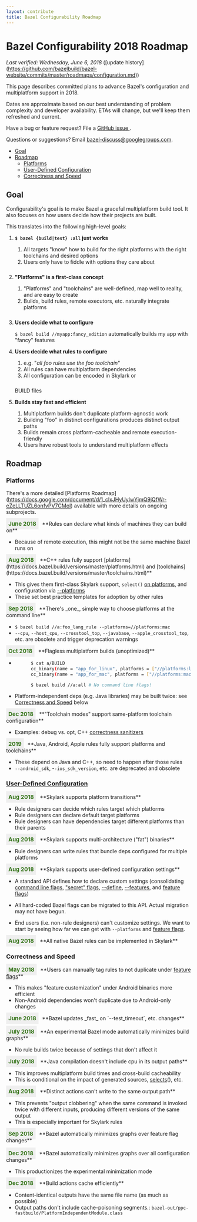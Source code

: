 ```yaml
---
layout: contribute
title: Bazel Configurability Roadmap
---
```

<style>
  .padbottom { padding-bottom: 10px; }
  .etabox {
    background: #EFEFEF;
    color: #38761D;
    font-size: 15px;
    font-weight: bold;
    display: inline;
    padding: 6px;
    margin-right: 10px;
  }
</style>

# Bazel Configurability 2018 Roadmap
*Last verified: Wednesday, June 6, 2018* ([update history]
(https://github.com/bazelbuild/bazel-website/commits/master/roadmaps/configuration.md))

This page describes committed plans to advance Bazel's configuration and
multiplatform support in 2018.

Dates are approximate based on our best understanding of problem complexity
and developer availability. ETAs will change, but we'll keep them refreshed and
current.

Have a bug or feature request? File a [GitHub issue
](https://github.com/bazelbuild/bazel/issues/new).

Questions or suggestions? Email
<a href="mailto:bazel-discuss@googlegroups.com">bazel-discuss@googlegroups.com</a>.


* [Goal](#goal)
* [Roadmap](#roadmap)
  * [Platforms](#platforms)
  * [User-Defined Configuration](#user-defined-configuration)
  * [Correctness and Speed](#correctness-and-speed)


## Goal 

Configurability's goal is to make Bazel a graceful multiplatform build
tool. It also focuses on how users decide how their projects are built.


This translates into the following high-level goals:

1. **`$ bazel {build|test} :all` just works**
    1. All targets "know" how to build for the right platforms with the right
       toolchains and desired options
    1. <div class="padbottom">Users only have to fiddle with options they care
       about</div>

1. **"Platforms" is a first-class concept**
    1. "Platforms" and "toolchains" are well-defined, map well to reality, and are
        easy to create  
    1. <div class="padbottom">Builds, build rules, remote executors, etc.
       naturally integrate platforms</div>

1. **Users decide what to configure**

    `$ bazel build //myapp:fancy_edition` automatically builds my app with
    "fancy" features

1. **Users decide what rules to configure**
    1. e.g. "*all foo rules use the foo toolchain*"
    1. All rules can have multiplatform dependencies
    1. <div class="padbottom">All configuration can be encoded in Skylark or
    BUILD files</div>

1. **Builds stay fast and efficient**
    1. Multiplatform builds don't duplicate platform-agnostic work
    1. Building "foo" in distinct configurations produces distinct output paths
    1. Builds remain cross platform-cacheable and remote execution-friendly
    1. Users have robust tools to understand multiplatform effects

## Roadmap

### Platforms
There's a more detailed [Platforms Roadmap]
(https://docs.google.com/document/d/1_clxJHyUylwYjmQ9jQfWr-eZeLLTUZL6onfvPV7CMoI)
available with more details on ongoing subprojects.

<div class="etabox">June 2018</div>**Rules can declare what kinds of machines
they can build on**

* Because of remote execution, this might not be the same machine Bazel runs on


<div class="etabox">Aug 2018</div>**C++ rules fully support
[platforms](https://docs.bazel.build/versions/master/platforms.html) and
[toolchains](https://docs.bazel.build/versions/master/toolchains.html)**

* This gives them first-class Skylark support, `select()` [on
platforms](https://docs.bazel.build/versions/master/be/general.html#config_setting.constraint_values),
and configuration via
[--platforms](https://docs.bazel.build/versions/master/platforms.html#specifying-a-platform-for-a-build) 
* These set best practice templates for adoption by other rules


<div class="etabox">Sep 2018</div>**There's _one_, simple way to choose platforms
at the command line**

* `$ bazel build //a:foo_lang_rule --platforms=//platforms:mac`
* `--cpu`, `--host_cpu`, `--crosstool_top`, `--javabase`,
  `--apple_crosstool_top`, etc. are obsolete and trigger deprecation warnings


<div class="etabox">Oct 2018</div>**Flagless multiplatform builds
(unoptimized)**

* ```sh
        $ cat a/BUILD
        cc_binary(name = "app_for_linux", platforms = ["//platforms:linux"])
        cc_binary(name = "app_for_mac", platforms = ["//platforms:mac"])

        $ bazel build //a:all # No command line flags!
  ```

* Platform-independent deps (e.g. Java libraries) may be built twice: see
    [Correctness and Speed](#correctness_and_speed) below

<div class="etabox">Dec 2018</div>**"Toolchain modes" support same-platform
toolchain configuration**

* Examples: debug vs. opt, C++ [correctness
  sanitizers](https://github.com/google/sanitizers)


<div class="etabox">2019</div>**Java, Android, Apple rules fully support platforms and
toolchains**

* These depend on Java and C++, so need to happen after those rules
* `--android_sdk`, -`-ios_sdk_version`, etc. are deprecated and obsolete


### [User-Defined Configuration](https://docs.google.com/document/d/1vc8v-kXjvgZOdQdnxPTaV0rrLxtP2XwnD2tAZlYJOqw/edit?usp=sharing)


<div class="etabox">Aug 2018</div>**Skylark supports platform transitions**

* Rule designers can decide which rules target which platforms
* Rule designers can declare default target platforms
* Rule designers can have dependencies target different platforms than their
  parents


<div class="etabox">Aug 2018</div>**Skylark supports multi-architecture ("fat")
binaries**

* Rule designers can write rules that bundle deps configured for multiple
  platforms


<div class="etabox">Aug 2018</div>**Skylark supports user-defined configuration
settings**

* A standard API defines how to declare custom settings (consolidating [command
  line
  flags](https://docs.bazel.build/versions/master/command-line-reference.html),
  ["secret"
  flags](https://github.com/bazelbuild/bazel/blob/master/src/main/java/com/google/devtools/build/lib/rules/apple/AppleCommandLineOptions.java#L246),
  [--define](https://github.com/bazelbuild/bazel/blob/b3cf83cd20f30d77e6768de651a3e652f86d6f78/src/main/java/com/google/devtools/build/lib/analysis/config/BuildConfiguration.java#L423),
  [--features](https://source.bazel.build/bazel/+/master:src/main/java/com/google/devtools/build/lib/analysis/config/BuildConfiguration.java;l=835?q=file:BuildConfiguration.java),
  and [feature
  flags](https://github.com/bazelbuild/bazel/blob/d6a98282e229b311dd56e65b72003197120f299a/src/test/java/com/google/devtools/build/lib/rules/android/AndroidBinaryTest.java#L3107))

* All hard-coded Bazel flags can be migrated to this API. Actual migration may
  not have begun.
* End users (i.e. non-rule designers) can't customize settings. We want to start
  by seeing how far we can get with `--platforms` and [feature
  flags](https://github.com/bazelbuild/bazel/blob/d6a98282e229b311dd56e65b72003197120f299a/src/test/java/com/google/devtools/build/lib/rules/android/AndroidBinaryTest.java#L3107).


<div class="etabox">Aug 2018</div>**All native Bazel rules can be implemented
in Skylark**


### Correctness and Speed


<div class="etabox">May 2018</div>**Users can manually tag rules to not
duplicate under <a
href="https://github.com/bazelbuild/bazel/blob/d6a98282e229b311dd56e65b72003197120f299a/src/test/java/com/google/devtools/build/lib/rules/android/AndroidBinaryTest.java#L3107">feature
flags</a>**

* This makes "feature customization" under Android binaries more efficient
* Non-Android dependencies won't duplicate due to Android-only changes


<div class="etabox">June 2018</div>**Bazel updates _fast_ on `--test_timeout`, etc. changes**
<br><br>


<div class="etabox">July 2018</div>**An experimental Bazel mode automatically
minimizes build graphs**

* No rule builds twice because of settings that don't affect it


<div class="etabox">July 2018</div>**Java compilation doesn't include cpu in its
output paths**

* This improves multiplatform build times and cross-build cacheability
* This is conditional on the impact of generated sources,
  [selects](https://docs.bazel.build/versions/master/be/functions.html#select)(),
  etc.


<div class="etabox">Aug 2018</div>**Distinct actions can't write to the same
output path**

* This prevents "output clobbering" when the same command is invoked twice with
  different inputs, producing different versions of the same output
* This is especially important for Skylark rules


<div class="etabox">Sep 2018</div>**Bazel automatically minimizes graphs over
feature flag changes**
<br><br>

<div class="etabox">Dec 2018</div>**Bazel automatically minimizes graphs over
all configuration changes**

* This productionizes the experimental minimization mode


<div class="etabox">Dec 2018</div>**Build actions cache efficiently**

* Content-identical outputs have the same file name (as much as possible)
* Output paths don't include cache-poisoning segments.:
  `bazel-out/ppc-fastbuild/PlatformIndependentModule.class`
